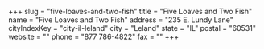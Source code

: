 +++
slug = "five-loaves-and-two-fish"
title = "Five Loaves and Two Fish"
name = "Five Loaves and Two Fish"
address = "235 E. Lundy Lane"
cityIndexKey = "city-il-leland"
city = "Leland"
state = "IL"
postal = "60531"
website = ""
phone = "877 786-4822"
fax = ""
+++
